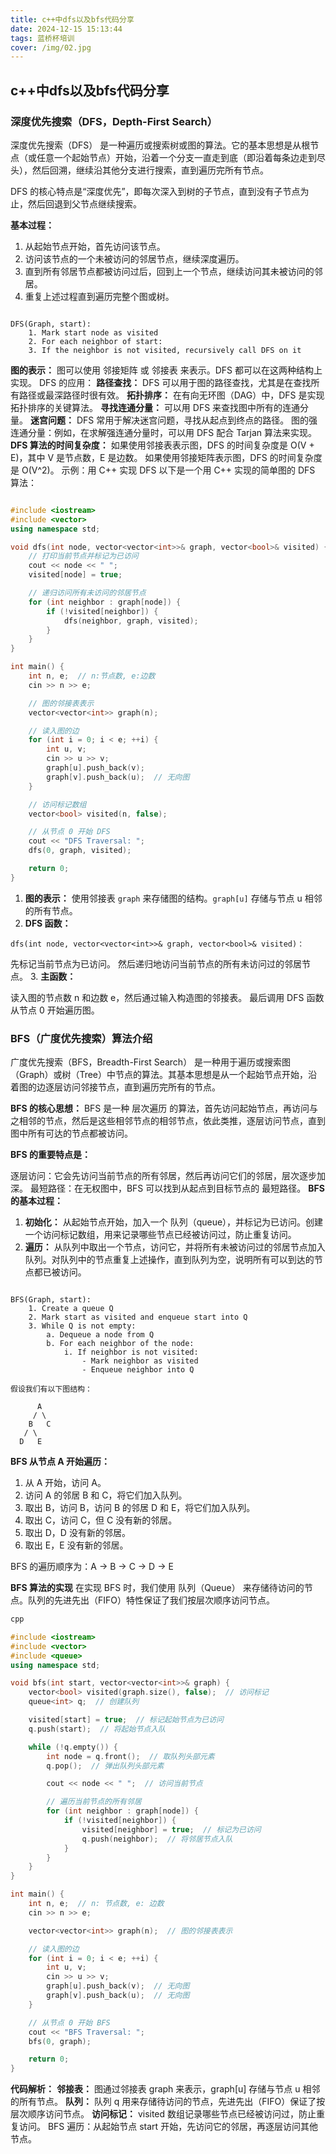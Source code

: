 ```yaml
---
title: c++中dfs以及bfs代码分享
date: 2024-12-15 15:13:44
tags: 蓝桥杯培训
cover: /img/02.jpg
---
```

## c++中dfs以及bfs代码分享
### 深度优先搜索（DFS，Depth-First Search）
深度优先搜索（DFS） 是一种遍历或搜索树或图的算法。它的基本思想是从根节点（或任意一个起始节点）开始，沿着一个分支一直走到底（即沿着每条边走到尽头），然后回溯，继续沿其他分支进行搜索，直到遍历完所有节点。

DFS 的核心特点是“深度优先”，即每次深入到树的子节点，直到没有子节点为止，然后回退到父节点继续搜索。

**基本过程：**
1. 从起始节点开始，首先访问该节点。
2. 访问该节点的一个未被访问的邻居节点，继续深度遍历。
3. 直到所有邻居节点都被访问过后，回到上一个节点，继续访问其未被访问的邻居。
4. 重复上述过程直到遍历完整个图或树。
```基本的DFS伪代码：sql

DFS(Graph, start):
    1. Mark start node as visited
    2. For each neighbor of start:
    3. If the neighbor is not visited, recursively call DFS on it
```
**图的表示：**
图可以使用 邻接矩阵 或 邻接表 来表示。DFS 都可以在这两种结构上实现。
DFS 的应用：
**路径查找：** DFS 可以用于图的路径查找，尤其是在查找所有路径或最深路径时很有效。
**拓扑排序：** 在有向无环图（DAG）中，DFS 是实现拓扑排序的关键算法。
**寻找连通分量：** 可以用 DFS 来查找图中所有的连通分量。
**迷宫问题：** DFS 常用于解决迷宫问题，寻找从起点到终点的路径。
图的强连通分量：例如，在求解强连通分量时，可以用 DFS 配合 Tarjan 算法来实现。
**DFS 算法的时间复杂度：**
如果使用邻接表表示图，DFS 的时间复杂度是 O(V + E)，其中 V 是节点数，E 是边数。
如果使用邻接矩阵表示图，DFS 的时间复杂度是 O(V^2)。
示例：用 C++ 实现 DFS
以下是一个用 C++ 实现的简单图的 DFS 算法：

```cpp

#include <iostream>
#include <vector>
using namespace std;

void dfs(int node, vector<vector<int>>& graph, vector<bool>& visited) {
    // 打印当前节点并标记为已访问
    cout << node << " ";
    visited[node] = true;

    // 递归访问所有未访问的邻居节点
    for (int neighbor : graph[node]) {
        if (!visited[neighbor]) {
            dfs(neighbor, graph, visited);
        }
    }
}

int main() {
    int n, e;  // n:节点数, e:边数
    cin >> n >> e;

    // 图的邻接表表示
    vector<vector<int>> graph(n);

    // 读入图的边
    for (int i = 0; i < e; ++i) {
        int u, v;
        cin >> u >> v;
        graph[u].push_back(v);
        graph[v].push_back(u);  // 无向图
    }

    // 访问标记数组
    vector<bool> visited(n, false);

    // 从节点 0 开始 DFS
    cout << "DFS Traversal: ";
    dfs(0, graph, visited);

    return 0;
}
```

1. **图的表示：**
   使用邻接表 ```graph``` 来存储图的结构。```graph[u]``` 存储与节点 u 相邻的所有节点。
2. **DFS 函数：**
```
dfs(int node, vector<vector<int>>& graph, vector<bool>& visited)：
```
先标记当前节点为已访问。
然后递归地访问当前节点的所有未访问过的邻居节点。
3. **主函数：**

读入图的节点数 n 和边数 e，然后通过输入构造图的邻接表。
最后调用 DFS 函数从节点 0 开始遍历图。


### BFS（广度优先搜索）算法介绍
广度优先搜索（BFS，Breadth-First Search） 是一种用于遍历或搜索图（Graph）或树（Tree）中节点的算法。其基本思想是从一个起始节点开始，沿着图的边逐层访问邻接节点，直到遍历完所有的节点。

**BFS 的核心思想：**
BFS 是一种 层次遍历 的算法，首先访问起始节点，再访问与之相邻的节点，然后是这些相邻节点的相邻节点，依此类推，逐层访问节点，直到图中所有可达的节点都被访问。

**BFS 的重要特点是：**

逐层访问：它会先访问当前节点的所有邻居，然后再访问它们的邻居，层次逐步加深。
最短路径：在无权图中，BFS 可以找到从起点到目标节点的 最短路径。
**BFS 的基本过程：**
1. **初始化：** 从起始节点开始，加入一个 队列（queue），并标记为已访问。创建一个访问标记数组，用来记录哪些节点已经被访问过，防止重复访问。
2. **遍历：** 从队列中取出一个节点，访问它，并将所有未被访问过的邻居节点加入队列。对队列中的节点重复上述操作，直到队列为空，说明所有可以到达的节点都已被访问。
```BFS 算法步骤（伪代码）：

BFS(Graph, start):
    1. Create a queue Q
    2. Mark start as visited and enqueue start into Q
    3. While Q is not empty:
        a. Dequeue a node from Q
        b. For each neighbor of the node:
            i. If neighbor is not visited:
                - Mark neighbor as visited
                - Enqueue neighbor into Q
```
```BFS 的图示例：
假设我们有以下图结构：

      A
     / \
    B   C
   / \
  D   E
```
**BFS 从节点 A 开始遍历：**

1. 从 A 开始，访问 A。
2. 访问 A 的邻居 B 和 C，将它们加入队列。
3. 取出 B，访问 B，访问 B 的邻居 D 和 E，将它们加入队列。
4. 取出 C，访问 C，但 C 没有新的邻居。
5. 取出 D，D 没有新的邻居。
6. 取出 E，E 没有新的邻居。
<div style="text-align: left;">
  BFS 的遍历顺序为：A -> B -> C -> D -> E
</div>

**BFS 算法的实现**
在实现 BFS 时，我们使用 队列（Queue） 来存储待访问的节点。队列的先进先出（FIFO）特性保证了我们按层次顺序访问节点。

```C++ 实现 BFS
cpp

#include <iostream>
#include <vector>
#include <queue>
using namespace std;

void bfs(int start, vector<vector<int>>& graph) {
    vector<bool> visited(graph.size(), false);  // 访问标记
    queue<int> q;  // 创建队列

    visited[start] = true;  // 标记起始节点为已访问
    q.push(start);  // 将起始节点入队

    while (!q.empty()) {
        int node = q.front();  // 取队列头部元素
        q.pop();  // 弹出队列头部元素

        cout << node << " ";  // 访问当前节点

        // 遍历当前节点的所有邻居
        for (int neighbor : graph[node]) {
            if (!visited[neighbor]) {
                visited[neighbor] = true;  // 标记为已访问
                q.push(neighbor);  // 将邻居节点入队
            }
        }
    }
}

int main() {
    int n, e;  // n: 节点数, e: 边数
    cin >> n >> e;

    vector<vector<int>> graph(n);  // 图的邻接表表示

    // 读入图的边
    for (int i = 0; i < e; ++i) {
        int u, v;
        cin >> u >> v;
        graph[u].push_back(v);  // 无向图
        graph[v].push_back(u);  // 无向图
    }

    // 从节点 0 开始 BFS
    cout << "BFS Traversal: ";
    bfs(0, graph);

    return 0;
}
```
**代码解析：**
**邻接表：** 图通过邻接表 graph 来表示，graph[u] 存储与节点 u 相邻的所有节点。
**队列：** 队列 q 用来存储待访问的节点，先进先出（FIFO）保证了按层次顺序访问节点。
**访问标记：** visited 数组记录哪些节点已经被访问过，防止重复访问。
BFS 遍历：从起始节点 start 开始，先访问它的邻居，再逐层访问其他节点。
